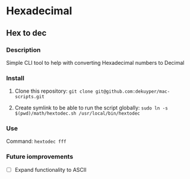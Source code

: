 
# Hexadecimal

## Hex to dec

### Description

Simple CLI tool to help with converting Hexadecimal numbers to Decimal

### Install

1. Clone this repository: `git clone git@github.com:dekuyper/mac-scripts.git`

2. Create symlink to be able to run the script globally: `sudo ln -s $(pwd)/math/hextodec.sh /usr/local/bin/hextodec`

### Use

Command: `hextodec fff`

### Future iomprovements

- [ ] Expand functionality to ASCII

